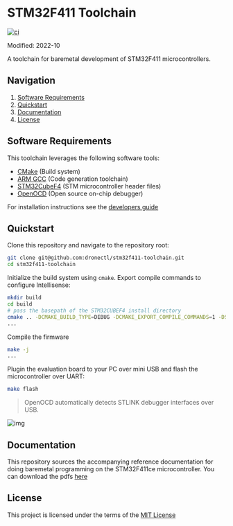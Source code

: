# STM32F411 Toolchain
[![ci](https://github.com/dronectl/stm32f411-toolchain/actions/workflows/ci.yaml/badge.svg)](https://github.com/dronectl/stm32f411-toolchain/actions/workflows/ci.yaml)

Modified: 2022-10

A toolchain for baremetal development of STM32F411 microcontrollers.

## Navigation
1. [Software Requirements](#software-requirements)
2. [Quickstart](#quickstart)
3. [Documentation](#documentation)
4. [License](#license)

## Software Requirements
This toolchain leverages the following software tools:
 - [CMake](https://cmake.org) (Build system)
 - [ARM GCC](https://developer.arm.com/Tools%20and%20Software/GNU%20Toolchain) (Code generation toolchain)
 - [STM32CubeF4](https://www.st.com/en/embedded-software/stm32cubef4.html) (STM microcontroller header files)
 - [OpenOCD](https://openocd.org) (Open source on-chip debugger)

For installation instructions see the [developers guide](./dev/README.md)

## Quickstart
Clone this repository and navigate to the repository root:
```bash
git clone git@github.com:dronectl/stm32f411-toolchain.git
cd stm32f411-toolchain
```
Initialize the build system using `cmake`. Export compile commands to configure Intellisense:
```bash
mkdir build
cd build
# pass the basepath of the STM32CUBEF4 install directory
cmake .. -DCMAKE_BUILD_TYPE=DEBUG -DCMAKE_EXPORT_COMPILE_COMMANDS=1 -DSTM32CUBEF4_BASE=/path/to/stm32cubef4
...
```
Compile the firmware
```bash
make -j
...
```
Plugin the evaluation board to your PC over mini USB and flash the microcontroller over UART:
```bash
make flash
```
> OpenOCD automatically detects STLINK debugger interfaces over USB. 

![img](/docs/demo.gif)

## Documentation
This repository sources the accompanying reference documentation for doing baremetal programming on the STM32F411ce microcontroller. You can download the pdfs [here](docs/)

## License
This project is licensed under the terms of the [MIT License](LICENSE)